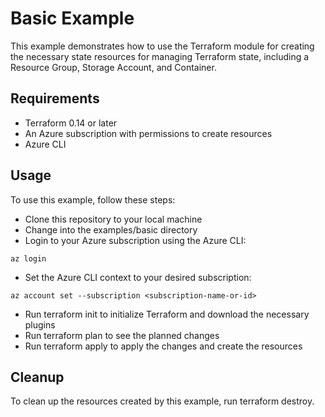 # Basic Example

This example demonstrates how to use the Terraform module for creating the necessary state resources for managing Terraform state, including a Resource Group, Storage Account, and Container.

## Requirements

* Terraform 0.14 or later
* An Azure subscription with permissions to create resources
* Azure CLI

## Usage

To use this example, follow these steps:

* Clone this repository to your local machine
* Change into the examples/basic directory
* Login to your Azure subscription using the Azure CLI:

```shell
az login
```

* Set the Azure CLI context to your desired subscription:

```shell
az account set --subscription <subscription-name-or-id>
```

* Run terraform init to initialize Terraform and download the necessary plugins
* Run terraform plan to see the planned changes
* Run terraform apply to apply the changes and create the resources

## Cleanup

To clean up the resources created by this example, run terraform destroy.
